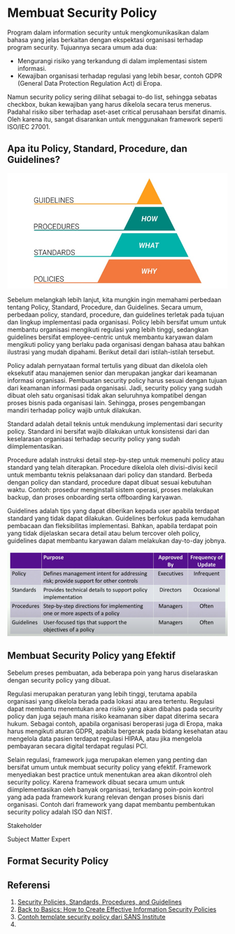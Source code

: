 # Membuat Security Policy

Program dalam information security untuk mengkomunikasikan dalam bahasa yang jelas berkaitan dengan ekspektasi organisasi terhadap program security. Tujuannya secara umum ada dua:
- Mengurangi risiko yang terkandung di dalam implementasi sistem informasi.
- Kewajiban organisasi terhadap regulasi yang lebih besar, contoh GDPR (General Data Protection Regulation Act) di Eropa.

Namun security policy sering dilihat sebagai to-do list, sehingga sebatas checkbox, bukan kewajiban yang harus dikelola secara terus menerus. Padahal risiko siber terhadap aset-aset critical perusahaan bersifat dinamis. Oleh karena itu, sangat disarankan untuk menggunakan framework seperti ISO/IEC 27001.


## Apa itu Policy, Standard, Procedure, dan Guidelines?
![](attachments/policies-vs-standards-vs-procedures-vs-guidelines-min.jpg)

Sebelum melangkah lebih lanjut, kita mungkin ingin memahami perbedaan tentang Policy, Standard, Procedure, dan Guidelines. Secara umum, perbedaan policy, standard, procedure, dan guidelines terletak pada tujuan dan lingkup implementasi pada organisasi. Policy lebih bersifat umum untuk membantu organisasi mengikuti regulasi yang lebih tinggi, sedangkan guidelines bersifat employee-centric untuk membantu karyawan dalam mengikuti policy yang berlaku pada organisasi dengan bahasa atau bahkan ilustrasi yang mudah dipahami. Berikut detail dari istilah-istilah tersebut.

Policy adalah pernyataan formal tertulis yang dibuat dan dikelola oleh eksekutif atau manajemen senior dan merupakan jangkar dari keamanan informasi organisasi. Pembuatan security policy harus sesuai dengan tujuan dari keamanan informasi pada organisasi. Jadi,  security policy yang sudah dibuat oleh satu organisasi tidak akan seluruhnya kompatibel dengan proses bisnis pada organisasi lain. Sehingga, proses pengembangan mandiri terhadap policy wajib untuk dilakukan.

Standard adalah detail teknis untuk mendukung implementasi dari security policy. Standard ini bersifat wajib dilakukan untuk konsistensi dari dan keselarasan organisasi terhadap security policy yang sudah diimplementasikan.  

Procedure adalah instruksi detail step-by-step untuk memenuhi policy atau standard yang telah diterapkan. Procedure dikelola oleh divisi-divisi  kecil untuk membantu teknis pelaksanaan dari policy dan standard. Berbeda dengan policy dan standard, procedure dapat dibuat sesuai kebutuhan waktu. Contoh: prosedur menginstall sistem operasi, proses melakukan backup, dan proses onboarding serta offboarding karyawan.

Guidelines adalah tips yang dapat diberikan kepada user apabila terdapat standard yang tidak dapat dilakukan. Guidelines berfokus pada kemudahan pembacaan dan fleksibilitas implementasi. Bahkan, apabila terdapat poin yang tidak dijelaskan secara detail atau belum tercover oleh policy, guidelines dapat membantu karyawan dalam melakukan day-to-day jobnya.

![](attachments/Pasted%20image%2020220816152438.png)


## Membuat Security Policy yang Efektif
Sebelum preses pembuatan, ada beberapa poin yang harus diselaraskan dengan security policy yang dibuat. 

Regulasi merupakan peraturan yang lebih tinggi, terutama apabila organisasi yang dikelola berada pada lokasi atau area tertentu. Regulasi dapat membantu menentukan area risiko yang akan dibahas pada security policy dan juga sejauh mana risiko keamanan siber dapat diterima secara hukum. Sebagai contoh, apabila organisasi beroperasi juga di Eropa, maka harus mengikuti aturan GDPR, apabila bergerak pada bidang kesehatan atau mengelola data pasien terdapat regulasi HIPAA, atau jika mengelola pembayaran secara digital terdapat regulasi PCI.

Selain regulasi, framework juga merupakan elemen yang penting dan bersifat umum untuk membuat security policy yang efektif. Framework menyediakan best practice untuk menentukan area akan dikontrol oleh security policy. Karena framework dibuat secara umum untuk diimplementasikan oleh banyak organisasi, terkadang poin-poin kontrol yang ada pada framework kurang relevan dengan proses bisnis dari organisasi. Contoh dari framework yang dapat membantu pembentukan security policy adalah ISO dan NIST.

Stakeholder

Subject Matter Expert
## Format Security Policy



## Referensi
1. [Security Policies, Standards, Procedures, and Guidelines](https://www.google.com/search?q=fr+secure+policies+standards+procedures+and+guidelines&oq=fr+secure+policies+standards+procedures+and+guidelines&aqs=chrome..69i57j33i10i160l2j33i22i29i30l2.16623j0j7&sourceid=chrome&ie=UTF-8)
2. [Back to Basics: How to Create Effective Information Security Policies](https://www.youtube.com/watch?v=XLdasRhVO6A&t=1504s)
3. [Contoh template security policy dari SANS Institute](https://www.sans.org/information-security-policy/)
4. 
